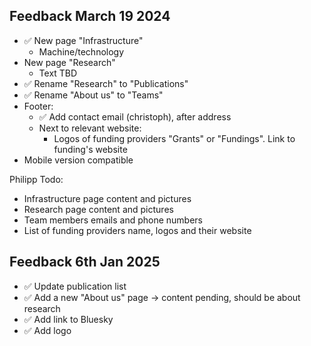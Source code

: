 ## Feedback March 19 2024

- ✅ New page "Infrastructure"
  - Machine/technology
- New page "Research"
  - Text TBD
- ✅ Rename "Research" to "Publications"
- ✅ Rename "About us" to "Teams"
- Footer:
  - ✅ Add contact email (christoph), after address
  - Next to relevant website:
    - Logos of funding providers "Grants" or "Fundings". Link to funding's website
- Mobile version compatible

Philipp Todo:

- Infrastructure page content and pictures
- Research page content and pictures
- Team members emails and phone numbers
- List of funding providers name, logos and their website


## Feedback 6th Jan 2025
- ✅ Update publication list
- ✅ Add a new "About us" page -> content pending, should be about research
- ✅ Add link to Bluesky
- ✅  Add logo
